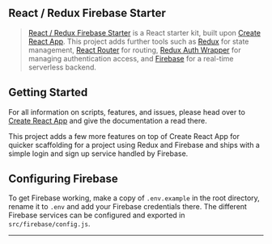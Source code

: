 ## React / Redux Firebase Starter

> [React / Redux Firebase Starter](https://github.com/MHanslo/react-firebase-starter)
> is a React starter kit, built upon [Create React App](https://github.com/facebookincubator/create-react-app).
> This project adds further tools such as [Redux](https://github.com/reactjs/redux)
> for state management, [React Router](https://github.com/ReactTraining/react-router)
> for routing, [Redux Auth Wrapper](https://github.com/mjrussell/redux-auth-wrapper)
> for managing authentication access,
> and [Firebase](https://firebase.google.com/) for a real-time serverless backend.

## Getting Started

For all information on scripts, features, and issues, please head over to
[Create React App](https://github.com/facebookincubator/create-react-app) and
give the documentation a read there.<br>

This project adds a few more features on top of Create React App for quicker
scaffolding for a project using Redux and Firebase and ships with a simple
login and sign up service handled by Firebase.

## Configuring Firebase
To get Firebase working, make a copy of `.env.example` in the root directory,
rename it to `.env` and add your Firebase credentials there. The different
Firebase services can be configured and exported in `src/firebase/config.js`.

---
